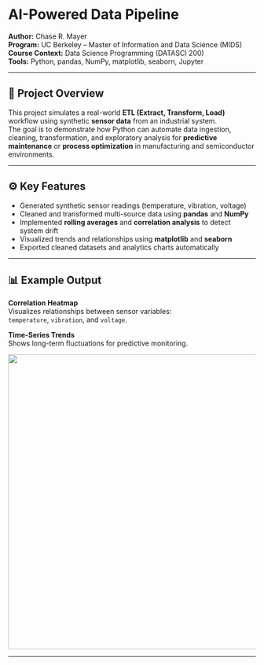 # AI-Powered Data Pipeline

**Author:** Chase R. Mayer  
**Program:** UC Berkeley – Master of Information and Data Science (MIDS)  
**Course Context:** Data Science Programming (DATASCI 200)  
**Tools:** Python, pandas, NumPy, matplotlib, seaborn, Jupyter

---

## 🧩 Project Overview

This project simulates a real-world **ETL (Extract, Transform, Load)** workflow using synthetic **sensor data** from an industrial system.  
The goal is to demonstrate how Python can automate data ingestion, cleaning, transformation, and exploratory analysis for **predictive maintenance** or **process optimization** in manufacturing and semiconductor environments.

---

## ⚙️ Key Features

- Generated synthetic sensor readings (temperature, vibration, voltage)
- Cleaned and transformed multi-source data using **pandas** and **NumPy**
- Implemented **rolling averages** and **correlation analysis** to detect system drift
- Visualized trends and relationships using **matplotlib** and **seaborn**
- Exported cleaned datasets and analytics charts automatically

---

## 📊 Example Output

**Correlation Heatmap**  
Visualizes relationships between sensor variables:  
`temperature`, `vibration`, and `voltage`.

**Time-Series Trends**  
Shows long-term fluctuations for predictive monitoring.

<p align="center">
  <img src="plots/sensor_trends.png" width="600">
</p>

---
